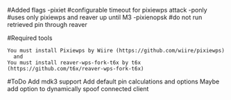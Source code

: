 #Added flags
    -pixiet <sec>     #configurable timeout for pixiewps attack
    -ponly            #uses only pixiewps and reaver up until M3
    -pixienopsk       #do not run retrieved pin through reaver

#Required tools

    You must install Pixiewps by Wiire (https://github.com/wiire/pixiewps)
      and 
    You must install reaver-wps-fork-t6x by t6x (https://github.com/t6x/reaver-wps-fork-t6x)

#ToDo
    Add mdk3 support
    Add default pin calculations and options
    Maybe add option to dynamically spoof connected client
